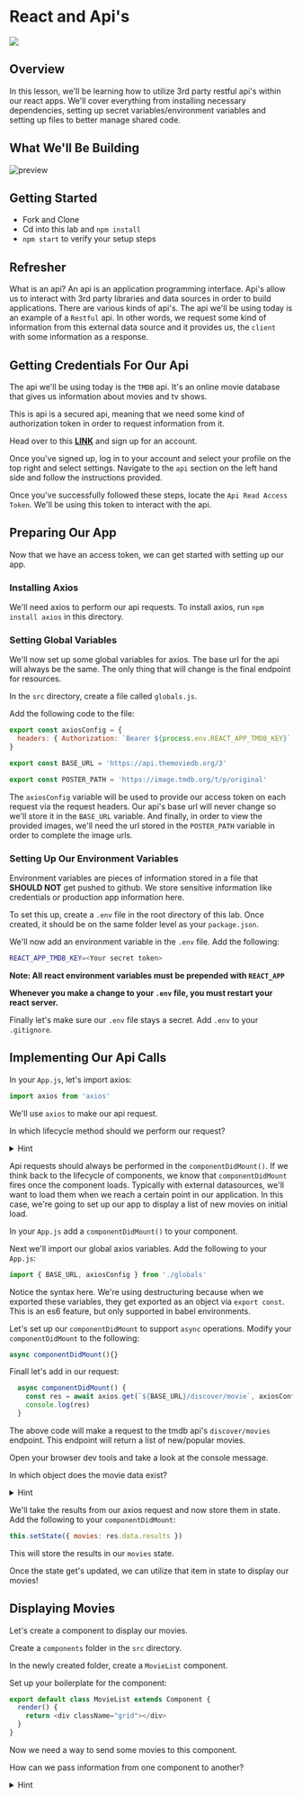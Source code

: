 # React and Api's

![](https://madooei.github.io/cs421_sp20_homepage/assets/client-server-1.png)

## Overview

In this lesson, we'll be learning how to utilize 3rd party restful api's within our react apps. We'll cover everything from installing necessary dependencies, setting up secret variables/environment variables and setting up files to better manage shared code.

## What We'll Be Building

![preview](images/preview.png)

## Getting Started

- Fork and Clone
- Cd into this lab and `npm install`
- `npm start` to verify your setup steps

## Refresher

What is an api? An api is an application programming interface. Api's allow us to interact with 3rd party libraries and data sources in order to build applications. There are various kinds of api's. The api we'll be using today is an example of a `Restful` api. In other words, we request some kind of information from this external data source and it provides us, the `client` with some information as a response.

## Getting Credentials For Our Api

The api we'll be using today is the `TMDB` api. It's an online movie database that gives us information about movies and tv shows.

This is api is a secured api, meaning that we need some kind of authorization token in order to request information from it.

Head over to this **[LINK](https://www.themoviedb.org/)** and sign up for an account.

Once you've signed up, log in to your account and select your profile on the top right and select settings. Navigate to the `api` section on the left hand side and follow the instructions provided.

Once you've successfully followed these steps, locate the `Api Read Access Token`. We'll be using this token to interact with the api.

## Preparing Our App

Now that we have an access token, we can get started with setting up our app.

### Installing Axios

We'll need axios to perform our api requests. To install axios, run `npm install axios` in this directory.

### Setting Global Variables

We'll now set up some global variables for axios. The base url for the api will always be the same. The only thing that will change is the final endpoint for resources.

In the `src` directory, create a file called `globals.js`.

Add the following code to the file:

```js
export const axiosConfig = {
  headers: { Authorization: `Bearer ${process.env.REACT_APP_TMDB_KEY}` }
}

export const BASE_URL = 'https://api.themoviedb.org/3'

export const POSTER_PATH = 'https://image.tmdb.org/t/p/original'
```

The `axiosConfig` variable will be used to provide our access token on each request via the request headers. Our api's base url will never change so we'll store it in the `BASE_URL` variable. And finally, in order to view the provided images, we'll need the url stored in the `POSTER_PATH` variable in order to complete the image urls.

### Setting Up Our Environment Variables

Environment variables are pieces of information stored in a file that **SHOULD NOT** get pushed to github. We store sensitive information like credentials or production app information here.

To set this up, create a `.env` file in the root directory of this lab. Once created, it should be on the same folder level as your `package.json`.

We'll now add an environment variable in the `.env` file. Add the following:

```sh
REACT_APP_TMDB_KEY=<Your secret token>
```

**Note: All react environment variables must be prepended with `REACT_APP`**

**Whenever you make a change to your `.env` file, you must restart your react server.**

Finally let's make sure our `.env` file stays a secret. Add `.env` to your `.gitignore`.

## Implementing Our Api Calls

In your `App.js`, let's import axios:

```js
import axios from 'axios'
```

We'll use `axios` to make our api request.

In which lifecycle method should we perform our request?

<details closed>
  <summary>Hint</summary>
   <code>componentDidMount()</code>
</details>

Api requests should always be performed in the `componentDidMount()`. If we think back to the lifecycle of components, we know that `componentDidMount` fires once the component loads. Typically with external datasources, we'll want to load them when we reach a certain point in our application. In this case, we're going to set up our app to display a list of new movies on initial load.

In your `App.js` add a `componentDidMount()` to your component.

Next we'll import our global axios variables. Add the following to your `App.js`:

```js
import { BASE_URL, axiosConfig } from './globals'
```

Notice the syntax here. We're using destructuring because when we exported these variables, they get exported as an object via `export const`. This is an es6 feature, but only supported in babel environments.

Let's set up our `componentDidMount` to support `async` operations. Modify your `componentDidMount` to the following:

```js
async componentDidMount(){}
```

Finall let's add in our request:

```js
  async componentDidMount() {
    const res = await axios.get(`${BASE_URL}/discover/movie`, axiosConfig)
    console.log(res)
  }
```

The above code will make a request to the tmdb api's `discover/movies` endpoint. This endpoint will return a list of new/popular movies.

Open your browser dev tools and take a look at the console message.

In which object does the movie data exist?

<details closed>
  <summary>Hint</summary>
   <code>res.data.results</code>
</details>

We'll take the results from our axios request and now store them in state. Add the following to your `componentDidMount`:

```js
this.setState({ movies: res.data.results })
```

This will store the results in our `movies` state.

Once the state get's updated, we can utilize that item in state to display our movies!

## Displaying Movies

Let's create a component to display our movies.

Create a `components` folder in the `src` directory.

In the newly created folder, create a `MovieList` component.

Set up your boilerplate for the component:

```js
export default class MovieList extends Component {
  render() {
    return <div className="grid"></div>
  }
}
```

Now we need a way to send some movies to this component.

How can we pass information from one component to another?

<details closed>
  <summary>Hint</summary>
   <code>props</code>
</details>
